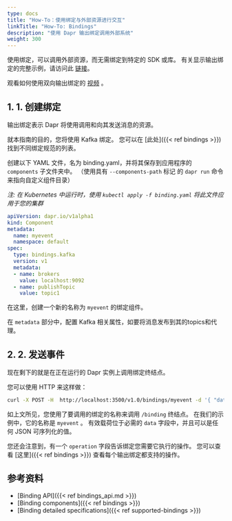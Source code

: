 ```yaml
---
type: docs
title: "How-To：使用绑定与外部资源进行交互"
linkTitle: "How-To: Bindings"
description: "使用 Dapr 输出绑定调用外部系统"
weight: 300
---
```


使用绑定，可以调用外部资源，而无需绑定到特定的 SDK 或库。 有关显示输出绑定的完整示例，请访问此 [链接](https://github.com/dapr/quickstarts/tree/master/bindings)。

观看如何使用双向输出绑定的 [视频](https://www.bilibili.com/video/BV1EA411W71L?p=3&t=1960) 。


## 1. 1. 创建绑定

输出绑定表示 Dapr 将使用调用和向其发送消息的资源。

就本指南的目的，您将使用 Kafka 绑定。 您可以在 [此处]({{< ref bindings >}}) 找到不同绑定规范的列表。

创建以下 YAML 文件，名为 binding.yaml，并将其保存到应用程序的 `components` 子文件夹中。 （使用具有 `--components-path` 标记 的 `dapr run` 命令来指向自定义组件目录）

*注: 在 Kubernetes 中运行时，使用 `kubectl apply -f binding.yaml` 将此文件应用于您的集群*

```yaml
apiVersion: dapr.io/v1alpha1
kind: Component
metadata:
  name: myevent
  namespace: default
spec:
  type: bindings.kafka
  version: v1
  metadata:
  - name: brokers
    value: localhost:9092
  - name: publishTopic
    value: topic1
```

在这里，创建一个新的名称为 `myevent` 的绑定组件。

在 `metadata` 部分中，配置 Kafka 相关属性，如要将消息发布到其的topics和代理。

## 2. 2. 发送事件

现在剩下的就是在正在运行的 Dapr 实例上调用绑定终结点。

您可以使用 HTTP 来这样做：

```bash
curl -X POST -H  http://localhost:3500/v1.0/bindings/myevent -d '{ "data": { "message": "Hi!" }, "operation": "create" }' }, "operation": "create" }'
```

如上文所见，您使用了要调用的绑定的名称来调用 `/binding` 终结点。 在我们的示例中，它的名称是 `myevent` 。 有效载荷位于必需的 `data` 字段中，并且可以是任何 JSON 可序列化的值。

您还会注意到，有一个 `operation` 字段告诉绑定您需要它执行的操作。 您可以查看 [这里]({{< ref bindings >}}) 查看每个输出绑定都支持的操作。


## 参考资料

- [Binding API]({{< ref bindings_api.md >}})
- [Binding components]({{< ref bindings >}})
- [Binding detailed specifications]({{< ref supported-bindings >}}) 
